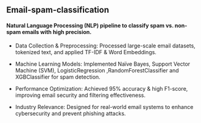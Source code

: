 ## Email-spam-classification
#### Natural Language Processing (NLP) pipeline to classify spam vs. non-spam emails with high precision.

* Data Collection & Preprocessing: Processed large-scale email datasets, tokenized text, and applied TF-IDF & Word Embeddings.

* Machine Learning Models: Implemented Naïve Bayes, Support Vector Machine (SVM), LogisticRegression ,RandomForestClassifier and XGBClassifier for spam detection.

* Performance Optimization: Achieved 95% accuracy & high F1-score, improving email security and filtering effectiveness.

* Industry Relevance: Designed for real-world email systems to enhance cybersecurity and prevent phishing attacks.
